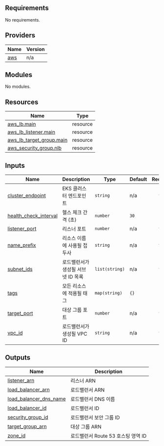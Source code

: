 <!-- BEGIN_TF_DOCS -->
## Requirements

No requirements.

## Providers

| Name | Version |
|------|---------|
| <a name="provider_aws"></a> [aws](#provider\_aws) | n/a |

## Modules

No modules.

## Resources

| Name | Type |
|------|------|
| [aws_lb.main](https://registry.terraform.io/providers/hashicorp/aws/latest/docs/resources/lb) | resource |
| [aws_lb_listener.main](https://registry.terraform.io/providers/hashicorp/aws/latest/docs/resources/lb_listener) | resource |
| [aws_lb_target_group.main](https://registry.terraform.io/providers/hashicorp/aws/latest/docs/resources/lb_target_group) | resource |
| [aws_security_group.nlb](https://registry.terraform.io/providers/hashicorp/aws/latest/docs/resources/security_group) | resource |

## Inputs

| Name | Description | Type | Default | Required |
|------|-------------|------|---------|:--------:|
| <a name="input_cluster_endpoint"></a> [cluster\_endpoint](#input\_cluster\_endpoint) | EKS 클러스터 엔드포인트 | `string` | n/a | yes |
| <a name="input_health_check_interval"></a> [health\_check\_interval](#input\_health\_check\_interval) | 헬스 체크 간격 (초) | `number` | `30` | no |
| <a name="input_listener_port"></a> [listener\_port](#input\_listener\_port) | 리스너 포트 | `number` | n/a | yes |
| <a name="input_name_prefix"></a> [name\_prefix](#input\_name\_prefix) | 리소스 이름에 사용될 접두사 | `string` | n/a | yes |
| <a name="input_subnet_ids"></a> [subnet\_ids](#input\_subnet\_ids) | 로드밸런서가 생성될 서브넷 ID 목록 | `list(string)` | n/a | yes |
| <a name="input_tags"></a> [tags](#input\_tags) | 모든 리소스에 적용될 태그 | `map(string)` | `{}` | no |
| <a name="input_target_port"></a> [target\_port](#input\_target\_port) | 대상 그룹 포트 | `number` | n/a | yes |
| <a name="input_vpc_id"></a> [vpc\_id](#input\_vpc\_id) | 로드밸런서가 생성될 VPC ID | `string` | n/a | yes |

## Outputs

| Name | Description |
|------|-------------|
| <a name="output_listener_arn"></a> [listener\_arn](#output\_listener\_arn) | 리스너 ARN |
| <a name="output_load_balancer_arn"></a> [load\_balancer\_arn](#output\_load\_balancer\_arn) | 로드밸런서 ARN |
| <a name="output_load_balancer_dns_name"></a> [load\_balancer\_dns\_name](#output\_load\_balancer\_dns\_name) | 로드밸런서 DNS 이름 |
| <a name="output_load_balancer_id"></a> [load\_balancer\_id](#output\_load\_balancer\_id) | 로드밸런서 ID |
| <a name="output_security_group_id"></a> [security\_group\_id](#output\_security\_group\_id) | 로드밸런서 보안 그룹 ID |
| <a name="output_target_group_arn"></a> [target\_group\_arn](#output\_target\_group\_arn) | 대상 그룹 ARN |
| <a name="output_zone_id"></a> [zone\_id](#output\_zone\_id) | 로드밸런서 Route 53 호스팅 영역 ID |
<!-- END_TF_DOCS -->